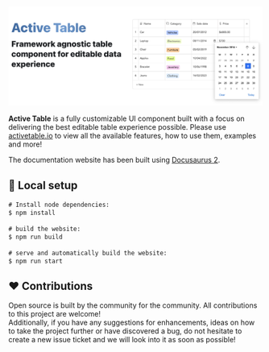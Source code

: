 <br />

![alt text](../readme/title.png)

<b>Active Table</b> is a fully customizable UI component built with a focus on delivering the best editable table experience possible. Please use [activetable.io](https://activetable.io/) to view all the available features, how to use them, examples and more!

The documentation website has been built using [Docusaurus 2](https://docusaurus.io/).

## :construction_worker: Local setup

```
# Install node dependencies:
$ npm install

# build the website:
$ npm run build

# serve and automatically build the website:
$ npm run start
```

## :heart: Contributions

Open source is built by the community for the community. All contributions to this project are welcome!
<br> Additionally, if you have any suggestions for enhancements, ideas on how to take the project further or have discovered a bug, do not hesitate to create a new issue ticket and we will look into it as soon as possible!

